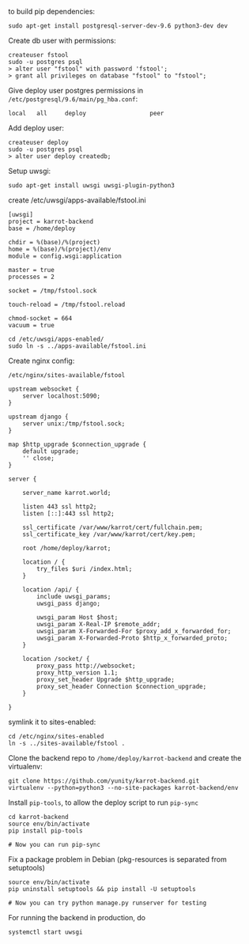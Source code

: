 to build pip dependencies:

```
sudo apt-get install postgresql-server-dev-9.6 python3-dev dev
```

Create db user with permissions:

```
createuser fstool
sudo -u postgres psql
> alter user "fstool" with password 'fstool';
> grant all privileges on database "fstool" to "fstool";
```

Give deploy user postgres permissions
in `/etc/postgresql/9.6/main/pg_hba.conf`:

```
local	all		deploy					peer
```

Add deploy user:

```
createuser deploy
sudo -u postgres psql
> alter user deploy createdb;
```

Setup uwsgi:

```
sudo apt-get install uwsgi uwsgi-plugin-python3
```

create /etc/uwsgi/apps-available/fstool.ini

```
[uwsgi]
project = karrot-backend
base = /home/deploy

chdir = %(base)/%(project)
home = %(base)/%(project)/env
module = config.wsgi:application

master = true
processes = 2

socket = /tmp/fstool.sock

touch-reload = /tmp/fstool.reload

chmod-socket = 664
vacuum = true

```

```
cd /etc/uwsgi/apps-enabled/
sudo ln -s ../apps-available/fstool.ini
```

Create nginx config:

```
/etc/nginx/sites-available/fstool
```

```
upstream websocket {
    server localhost:5090;
}

upstream django {
    server unix:/tmp/fstool.sock;
}

map $http_upgrade $connection_upgrade {
    default upgrade;
    '' close;
}

server {

    server_name karrot.world;

    listen 443 ssl http2;
    listen [::]:443 ssl http2;

    ssl_certificate /var/www/karrot/cert/fullchain.pem;
    ssl_certificate_key /var/www/karrot/cert/key.pem;

    root /home/deploy/karrot;

    location / {
        try_files $uri /index.html;
    }

    location /api/ {
        include uwsgi_params;
        uwsgi_pass django;

        uwsgi_param Host $host;
        uwsgi_param X-Real-IP $remote_addr;
        uwsgi_param X-Forwarded-For $proxy_add_x_forwarded_for;
        uwsgi_param X-Forwarded-Proto $http_x_forwarded_proto;
    }

    location /socket/ {
        proxy_pass http://websocket;
        proxy_http_version 1.1;
        proxy_set_header Upgrade $http_upgrade;
        proxy_set_header Connection $connection_upgrade;
    }

}

```

symlink it to sites-enabled:

```
cd /etc/nginx/sites-enabled
ln -s ../sites-available/fstool .
```

Clone the backend repo to `/home/deploy/karrot-backend` and create the virtualenv:

```
git clone https://github.com/yunity/karrot-backend.git
virtualenv --python=python3 --no-site-packages karrot-backend/env
```

Install `pip-tools`, to allow the deploy script to run `pip-sync`

```
cd karrot-backend
source env/bin/activate
pip install pip-tools

# Now you can run pip-sync
```

Fix a package problem in Debian (pkg-resources is separated from setuptools)

```
source env/bin/activate
pip uninstall setuptools && pip install -U setuptools

# Now you can try python manage.py runserver for testing
```

For running the backend in production, do

```
systemctl start uwsgi
```
